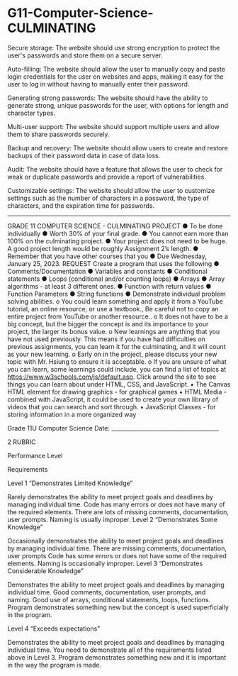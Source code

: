 # G11-Computer-Science-CULMINATING

Secure storage: The website should use strong encryption to protect the user's passwords and store them on a secure server.

Auto-filling: The website should allow the user to manually copy and paste login credentials for the user on websites and apps, making it easy for the user to log in without having to manually enter their password.

Generating strong passwords: The website should have the ability to generate strong, unique passwords for the user, with options for length and character types.

Multi-user support: The website should support multiple users and allow them to share passwords securely.

Backup and recovery: The website should allow users to create and restore backups of their password data in case of data loss.

Audit: The website should have a feature that allows the user to check for weak or duplicate passwords and provide a report of vulnerabilities.

Customizable settings: The website should allow the user to customize settings such as the number of characters in a password, the type of characters, and the expiration time for passwords.


------------------------------------------------------------------------------------------------------------------------------------------------------------------


GRADE 11 COMPUTER SCIENCE - CULMINATING PROJECT
● To be done individually
● Worth 30% of your final grade.
● You cannot earn more than 100% on the culminating project.
● Your project does not need to be huge. A good project length would be roughly Assignment 2’s length.
● Remember that you have other courses that you
● Due Wednesday, January 25, 2023.
REQUEST
Create a program that uses the following
● Comments/Documentation
● Variables and constants
● Conditional statements
● Loops (conditional and/or counting loops)
● Arrays
● Array algorithms - at least 3 different ones.
● Function with return values
● Function Parameters
● String functions
● Demonstrate individual problem solving abilities.
o You could learn something and apply it from a YouTube tutorial, an online resource, or use a
textbook., Be careful not to copy an entire project from YouTube or another resource..
o It does not have to be a big concept, but the bigger the concept is and its importance to your project,
the larger its bonus value.
o New learnings are anything that you have not used previously. This means if you have had difficulties
on previous assignments, you can learn it for the culminating, and it will count as your new learning.
o Early on in the project, please discuss your new topic with Mr. Hsiung to ensure it is acceptable.
o If you are unsure of what you can learn, some learnings could include, you can find a list of topics at
https://www.w3schools.com/js/default.asp. Click around the site to see things you can learn about
under HTML, CSS, and JavaScript.
▪ The Canvas HTML element for drawing graphics - for graphical games
▪ HTML Media - combined with JavaScript, it could be used to create your own library of
videos that you can search and sort through.
▪ JavaScript Classes - for storing information in a more organized way

Grade 11U Computer Science Date: ______________________________________

2
RUBRIC

Performance
Level

Requirements

Level 1 “Demonstrates Limited Knowledge”

Rarely demonstrates the ability to meet project goals and deadlines by managing individual
time.
Code has many errors or does not have many of the required elements.
There are lots of missing comments, documentation, user prompts.
Naming is usually improper.
Level 2 “Demonstrates Some Knowledge”

Occasionally demonstrates the ability to meet project goals and deadlines by managing
individual time.
There are missing comments, documentation, user prompts
Code has some errors or does not have some of the required elements.
Naming is occasionally improper.
Level 3 “Demonstrates Considerable Knowledge”

Demonstrates the ability to meet project goals and deadlines by managing individual time.
Good comments, documentation, user prompts, and naming.
Good use of arrays, conditional statements, loops, functions.
Program demonstrates something new but the concept is used superficially in the program.

Level 4 “Exceeds expectations”

Demonstrates the ability to meet project goals and deadlines by managing individual time.
You need to demonstrate all of the requirements listed above in Level 3.
Program demonstrates something new and it is important in the way the program is made.
